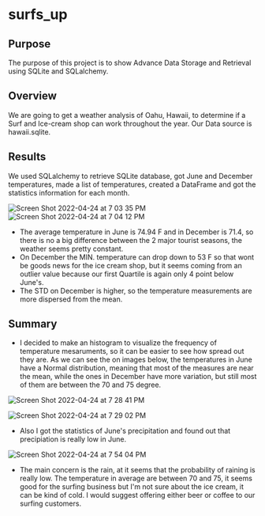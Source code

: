 # surfs_up
## Purpose
The purpose of this project is to show Advance Data Storage and Retrieval using SQLite and SQLalchemy.

## Overview
We are going to get a weather analysis of Oahu, Hawaii, to determine if a Surf and Ice-cream shop can work throughout the year. Our Data source is hawaii.sqlite.

## Results
We used SQLalchemy to retrieve SQLite database, got June and December temperatures, made a list of temperatures, created a DataFrame and got the statistics information for each month.

![Screen Shot 2022-04-24 at 7 03 35 PM](https://user-images.githubusercontent.com/43548929/165008838-65b7042f-2f7e-42f2-995e-5b461540dedf.png)
![Screen Shot 2022-04-24 at 7 04 12 PM](https://user-images.githubusercontent.com/43548929/165008884-17f2e6a5-91dd-4f57-b96f-668165109ce0.png)
* The average temperature in June is 74.94 F and in December is 71.4, so there is no a big difference between the 2 major tourist seasons, the weather seems pretty constant.
* On December the MIN. temperature can drop down to 53 F so that wont be goods news for the ice cream shop, but it seems coming from an outlier value because our first Quartile is again only 4 point below June's.
* The STD on December is higher, so the temperature measurements are more dispersed from the mean.

## Summary
* I decided to make an histogram to visualize the frequency of temperature mesaruments, so it can be easier to see how spread out they are. As we can see the on images below, the temperatures in June have a Normal distribution, meaning that most of the measures are near the mean, while the ones in December have more variation, but still most of them are between the 70 and 75 degree. 

![Screen Shot 2022-04-24 at 7 28 41 PM](https://user-images.githubusercontent.com/43548929/165010823-f2f9b48b-6bed-412a-bb39-2a696c24af7d.png)

![Screen Shot 2022-04-24 at 7 29 02 PM](https://user-images.githubusercontent.com/43548929/165010852-46d12bae-cb93-41d8-aba4-e17e43befeac.png)
* Also I got the statistics of June's precipitation and found out that precipiation is really low in June.

![Screen Shot 2022-04-24 at 7 54 04 PM](https://user-images.githubusercontent.com/43548929/165013034-41a1b295-b49f-41ce-9842-8be5985d3a69.png)
* The main concern is the rain, at it seems that the probability of raining is really low. The temperature in average are between 70 and 75, it seems good for the surfing business but I'm not sure about the ice cream, it can be kind of cold. I would suggest offering either beer or coffee to our surfing customers.
